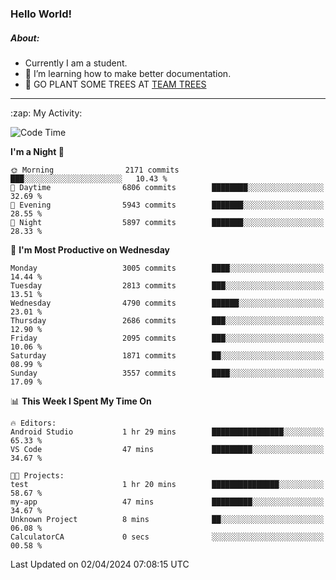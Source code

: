 ### Hello World!

##### About:
- Currently I am a student.
- 🌱 I’m learning how to make better documentation.
- 🌱 GO PLANT SOME TREES AT [TEAM TREES](https://teamtrees.org/)

---
  <summary>:zap: My Activity:</summary>
  
<!--START_SECTION:waka-->
![Code Time](http://img.shields.io/badge/Code%20Time-1%2C305%20hrs%2042%20mins-blue)

**I'm a Night 🦉** 

```text
🌞 Morning                2171 commits        ███░░░░░░░░░░░░░░░░░░░░░░   10.43 % 
🌆 Daytime                6806 commits        ████████░░░░░░░░░░░░░░░░░   32.69 % 
🌃 Evening                5943 commits        ███████░░░░░░░░░░░░░░░░░░   28.55 % 
🌙 Night                  5897 commits        ███████░░░░░░░░░░░░░░░░░░   28.33 % 
```
📅 **I'm Most Productive on Wednesday** 

```text
Monday                   3005 commits        ████░░░░░░░░░░░░░░░░░░░░░   14.44 % 
Tuesday                  2813 commits        ███░░░░░░░░░░░░░░░░░░░░░░   13.51 % 
Wednesday                4790 commits        ██████░░░░░░░░░░░░░░░░░░░   23.01 % 
Thursday                 2686 commits        ███░░░░░░░░░░░░░░░░░░░░░░   12.90 % 
Friday                   2095 commits        ███░░░░░░░░░░░░░░░░░░░░░░   10.06 % 
Saturday                 1871 commits        ██░░░░░░░░░░░░░░░░░░░░░░░   08.99 % 
Sunday                   3557 commits        ████░░░░░░░░░░░░░░░░░░░░░   17.09 % 
```


📊 **This Week I Spent My Time On** 

```text
🔥 Editors: 
Android Studio           1 hr 29 mins        ████████████████░░░░░░░░░   65.33 % 
VS Code                  47 mins             █████████░░░░░░░░░░░░░░░░   34.67 % 

🐱‍💻 Projects: 
test                     1 hr 20 mins        ███████████████░░░░░░░░░░   58.67 % 
my-app                   47 mins             █████████░░░░░░░░░░░░░░░░   34.67 % 
Unknown Project          8 mins              ██░░░░░░░░░░░░░░░░░░░░░░░   06.08 % 
CalculatorCA             0 secs              ░░░░░░░░░░░░░░░░░░░░░░░░░   00.58 % 
```


 Last Updated on 02/04/2024 07:08:15 UTC
<!--END_SECTION:waka-->
